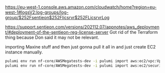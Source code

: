 https://eu-west-1.console.aws.amazon.com/cloudwatch/home?region=eu-west-1#logsV2:log-groups/log-group/$252Fsentieon$252Flicsrvr$252FLicsrvrLog

https://support.sentieon.com/versions/202112.07/appnotes/aws_deployment/#deployment-of-the-sentieon-reg-license-server
Got rid of the Terraform thing because Don said it may not be relevant.

importing Maxine stuff and then just gonna pull it all in and just create EC2 instance manually.

```sh
pulumi env run nf-core/AWSMegatests-dev -i pulumi import aws:ec2/vpc:Vpc sentieon-vpc vpc-09544162c32f4affc
pulumi env run nf-core/AWSMegatests-dev -i pulumi import aws:ec2/securityGroup:SecurityGroup license-server sg-0050bb55ca1c6292c
```
